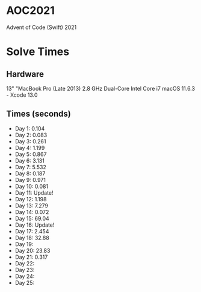 # AOC2021
Advent of Code (Swift) 2021

# Solve Times
## Hardware
13" "MacBook Pro (Late 2013)
2.8 GHz Dual-Core Intel Core i7 
macOS 11.6.3 - Xcode 13.0 

## Times (seconds)
* Day 1:  0.104
* Day 2:  0.083
* Day 3:  0.261 
* Day 4:  1.199
* Day 5:  0.867
* Day 6:  3.131
* Day 7:  5.532
* Day 8:  0.187
* Day 9:  0.971
* Day 10: 0.081
* Day 11:         Update!
* Day 12: 1.198
* Day 13: 7.279
* Day 14: 0.072
* Day 15: 69.04
* Day 16:         Update!
* Day 17: 2.454
* Day 18: 32.88
* Day 19:
* Day 20: 23.83
* Day 21: 0.317
* Day 22:
* Day 23:
* Day 24:
* Day 25:
